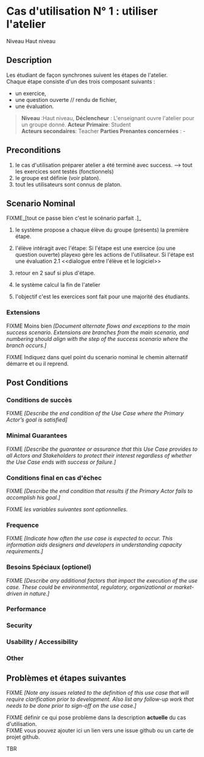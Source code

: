 

# Cas d'utilisation N° 1 :  utiliser l'atelier 

Niveau Haut niveau

##  Description

Les étudiant de façon synchrones suivent les étapes de l'atelier.  
Chaque étape consiste d'un des trois composant suivants :  
- un exercice,
- une question ouverte // rendu de fichier,  
- une évaluation.


> **Niveau** :Haut niveau, 
> **Déclencheur** : L'enseignant ouvre l'atelier pour un groupe donné.
> **Acteur Primaire**:  Student  
> **Acteurs secondaires**: Teacher
> **Parties Prenantes concernées** : -   
 
 
## Preconditions

1) le cas d'utilisation préparer atelier a été terminé avec success.
    --> tout les exercices sont testés (fonctionnels)
2) le groupe est définie (voir platon).
3) tout les utilisateurs sont connus de platon.



## Scenario Nominal

FIXME_[tout ce passe bien c'est le scénario parfait .]_

1.  le système propose a chaque élève du groupe (présents) la première étape.  
2.  l'élève intéragit avec l'étape:
    Si l'étape est une exercice (ou une question ouverte) playexo gère les actions de l'utilisateur.
    Si l'étape est une évaluation
    2.1  <<dialogue entre l'élève et le logiciel>>
3.  retour en 2 sauf si plus d'étape.
4.  le système calcul la fin de l'atelier 
 
5. l'objectif c'est les exercices sont fait pour une majorité des étudiants. 


### Extensions
FIXME Moins bien _[Document alternate flows and exceptions to the main success scenario. Extensions are branches from the main scenario, and numbering should align with the step of the success scenario where the branch occurs.]_

FIXME Indiquez dans quel point du scenario nominal le chemin alternatif démarre et ou il reprend.


## Post Conditions
### Conditions de succès 
FIXME _[Describe the end condition of the Use Case where the Primary Actor’s goal is satisfied]_

### Minimal Guarantees
FIXME _[Describe the guarantee or assurance that this Use Case provides to all Actors and Stakeholders to protect their interest regardless of whether the Use Case ends with success or failure.]_

### Conditions final en cas d'échec
FIXME _[Describe the end condition that results if the Primary Actor fails to accomplish his goal.]_


FIXME _les variables suivantes sont optionnelles._

### Frequence
FIXME _[Indicate how often the use case is expected to occur. This information aids designers and developers in understanding capacity requirements.]_   
### Besoins Spéciaux (optionel)  
FIXME _[Describe any additional factors that impact the execution of the use case. These could be environmental, regulatory, organizational or market-driven in nature.]_  
### Performance  
### Security  
### Usability / Accessibility  
### Other  

##  Problèmes et étapes suivantes  
FIXME _[Note any issues related to the definition of this use case that will require clarification prior to development. Also list any follow-up work that needs to be done prior to sign-off on the use case.]_  

FIXME définir ce qui pose problème dans la description **actuelle** du cas d'utilisation.  
FIXME vous pouvez ajouter ici un lien vers une issue github ou un carte de projet github.

TBR
